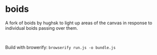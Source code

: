 # boids #

A fork of boids by hughsk to light up areas of the canvas in response to individual boids passing over them.

<br>

Build with browerify:
`browserify run.js -o bundle.js`